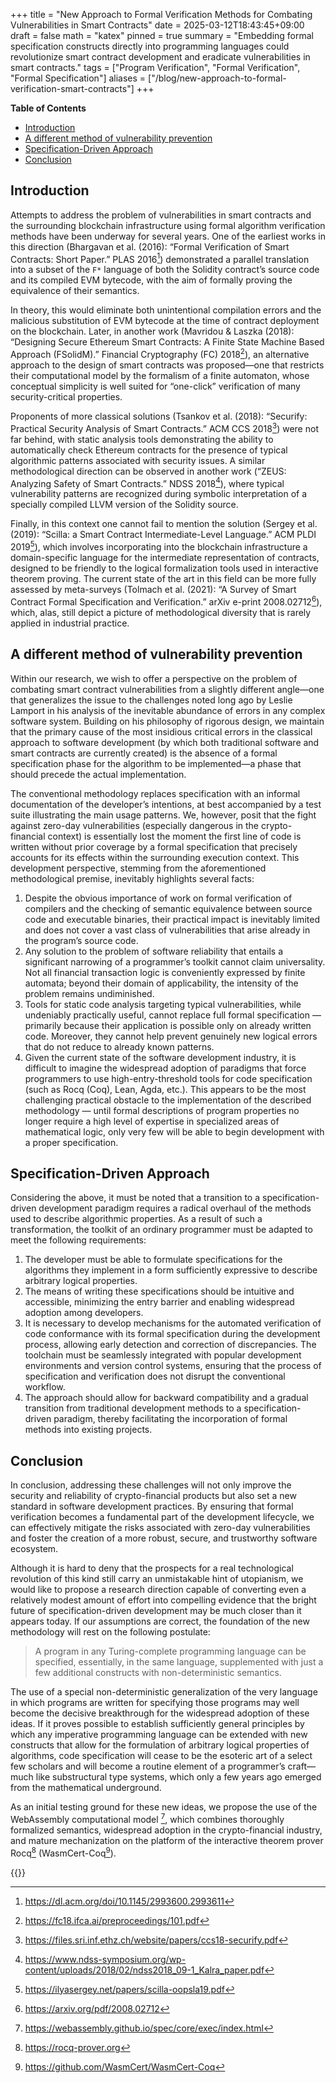 +++
title = "New Approach to Formal Verification Methods for Combating Vulnerabilities in Smart Contracts"
date = 2025-03-12T18:43:45+09:00
draft = false
math = "katex"
pinned = true
summary = "Embedding formal specification constructs directly into programming languages could revolutionize smart contract development and eradicate vulnerabilities in smart contracts."
tags = ["Program Verification", "Formal Verification", "Formal Specification"]
aliases = ["/blog/new-approach-to-formal-verification-smart-contracts"]
+++

**Table of Contents**
- [Introduction](#introduction)
- [A different method of vulnerability prevention](#a-different-method-of-vulnerability-prevention)
- [Specification-Driven Approach](#specification-driven-approach)
- [Conclusion](#conclusion)


## Introduction

Attempts to address the problem of vulnerabilities in smart contracts and the surrounding blockchain infrastructure using formal algorithm verification methods have been underway for several years. One of the earliest works in this direction (Bhargavan et al. (2016): “Formal Verification of Smart Contracts: Short Paper.” PLAS 2016[^1]) demonstrated a parallel translation into a subset of the `F*` language of both the Solidity contract’s source code and its compiled EVM bytecode, with the aim of formally proving the equivalence of their semantics.

In theory, this would eliminate both unintentional compilation errors and the malicious substitution of EVM bytecode at the time of contract deployment on the blockchain. Later, in another work (Mavridou & Laszka (2018): “Designing Secure Ethereum Smart Contracts: A Finite State Machine Based Approach (FSolidM).” Financial Cryptography (FC) 2018[^2]), an alternative approach to the design of smart contracts was proposed—one that restricts their computational model by the formalism of a finite automaton, whose conceptual simplicity is well suited for “one-click” verification of many security-critical properties.

Proponents of more classical solutions (Tsankov et al. (2018): “Securify: Practical Security Analysis of Smart Contracts.” ACM CCS 2018[^3]) were not far behind, with static analysis tools demonstrating the ability to automatically check Ethereum contracts for the presence of typical algorithmic patterns associated with security issues. A similar methodological direction can be observed in another work (“ZEUS: Analyzing Safety of Smart Contracts.” NDSS 2018[^4]), where typical vulnerability patterns are recognized during symbolic interpretation of a specially compiled LLVM version of the Solidity source.

Finally, in this context one cannot fail to mention the solution (Sergey et al. (2019): “Scilla: a Smart Contract Intermediate-Level Language.” ACM PLDI 2019[^5]), which involves incorporating into the blockchain infrastructure a domain-specific language for the intermediate representation of contracts, designed to be friendly to the logical formalization tools used in interactive theorem proving. The current state of the art in this field can be more fully assessed by meta-surveys (Tolmach et al. (2021): “A Survey of Smart Contract Formal Specification and Verification.” arXiv e-print 2008.02712[^6]), which, alas, still depict a picture of methodological diversity that is rarely applied in industrial practice.

## A different method of vulnerability prevention

Within our research, we wish to offer a perspective on the problem of combating smart contract vulnerabilities from a slightly different angle—one that generalizes the issue to the challenges noted long ago by Leslie Lamport in his analysis of the inevitable abundance of errors in any complex software system. Building on his philosophy of rigorous design, we maintain that the primary cause of the most insidious critical errors in the classical approach to software development (by which both traditional software and smart contracts are currently created) is the absence of a formal specification phase for the algorithm to be implemented—a phase that should precede the actual implementation.

The conventional methodology replaces specification with an informal documentation of the developer’s intentions, at best accompanied by a test suite illustrating the main usage patterns. We, however, posit that the fight against zero-day vulnerabilities (especially dangerous in the crypto-financial context) is essentially lost the moment the first line of code is written without prior coverage by a formal specification that precisely accounts for its effects within the surrounding execution context. This development perspective, stemming from the aforementioned methodological premise, inevitably highlights several facts:

1. Despite the obvious importance of work on formal verification of compilers and the checking of semantic equivalence between source code and executable binaries, their practical impact is inevitably limited and does not cover a vast class of vulnerabilities that arise already in the program’s source code.
2. Any solution to the problem of software reliability that entails a significant narrowing of a programmer’s toolkit cannot claim universality. Not all financial transaction logic is conveniently expressed by finite automata; beyond their domain of applicability, the intensity of the problem remains undiminished.
3. Tools for static code analysis targeting typical vulnerabilities, while undeniably practically useful, cannot replace full formal specification — primarily because their application is possible only on already written code. Moreover, they cannot help prevent genuinely new logical errors that do not reduce to already known patterns.
4. Given the current state of the software development industry, it is difficult to imagine the widespread adoption of paradigms that force programmers to use high-entry-threshold tools for code specification (such as Rocq (Coq), Lean, Agda, etc.). This appears to be the most challenging practical obstacle to the implementation of the described methodology — until formal descriptions of program properties no longer require a high level of expertise in specialized areas of mathematical logic, only very few will be able to begin development with a proper specification.

## Specification-Driven Approach

Considering the above, it must be noted that a transition to a specification-driven development paradigm requires a radical overhaul of the methods used to describe algorithmic properties. As a result of such a transformation, the toolkit of an ordinary programmer must be adapted to meet the following requirements:

1. The developer must be able to formulate specifications for the algorithms they implement in a form sufficiently expressive to describe arbitrary logical properties.
2. The means of writing these specifications should be intuitive and accessible, minimizing the entry barrier and enabling widespread adoption among developers.
3. It is necessary to develop mechanisms for the automated verification of code conformance with its formal specification during the development process, allowing early detection and correction of discrepancies.
The toolchain must be seamlessly integrated with popular development environments and version control systems, ensuring that the process of specification and verification does not disrupt the conventional workflow.
1. The approach should allow for backward compatibility and a gradual transition from traditional development methods to a specification-driven paradigm, thereby facilitating the incorporation of formal methods into existing projects.

## Conclusion

In conclusion, addressing these challenges will not only improve the security and reliability of crypto-financial products but also set a new standard in software development practices. By ensuring that formal verification becomes a fundamental part of the development lifecycle, we can effectively mitigate the risks associated with zero-day vulnerabilities and foster the creation of a more robust, secure, and trustworthy software ecosystem.

Although it is hard to deny that the prospects for a real technological revolution of this kind still carry an unmistakable hint of utopianism, we would like to propose a research direction capable of converting even a relatively modest amount of effort into compelling evidence that the bright future of specification-driven development may be much closer than it appears today. If our assumptions are correct, the foundation of the new methodology will rest on the following postulate:

> A program in any Turing-complete programming language can be specified, essentially, in the same language, supplemented with just a few additional constructs with non-deterministic semantics.

The use of a special non-deterministic generalization of the very language in which programs are written for specifying those programs may well become the decisive breakthrough for the widespread adoption of these ideas. If it proves possible to establish sufficiently general principles by which any imperative programming language can be extended with new constructs that allow for the formulation of arbitrary logical properties of algorithms, code specification will cease to be the esoteric art of a select few scholars and will become a routine element of a programmer’s craft—much like substructural type systems, which only a few years ago emerged from the mathematical underground.

As an initial testing ground for these new ideas, we propose the use of the WebAssembly computational model [^7], which combines thoroughly formalized semantics, widespread adoption in the crypto-financial industry, and mature mechanization on the platform of the interactive theorem prover Rocq[^8] (WasmCert-Coq[^9]).

[^1]: https://dl.acm.org/doi/10.1145/2993600.2993611
[^2]: https://fc18.ifca.ai/preproceedings/101.pdf
[^3]: https://files.sri.inf.ethz.ch/website/papers/ccs18-securify.pdf
[^4]: https://www.ndss-symposium.org/wp-content/uploads/2018/02/ndss2018_09-1_Kalra_paper.pdf
[^5]: https://ilyasergey.net/papers/scilla-oopsla19.pdf
[^6]: https://arxiv.org/pdf/2008.02712
[^7]: https://webassembly.github.io/spec/core/exec/index.html
[^8]: https://rocq-prover.org
[^9]: https://github.com/WasmCert/WasmCert-Coq

{{<post-socials page_content_type="blog" telegram_post_id="29">}}
